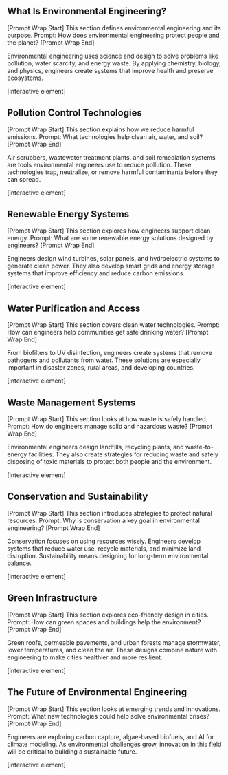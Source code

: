 ## What Is Environmental Engineering?

\[Prompt Wrap Start]
This section defines environmental engineering and its purpose. Prompt: How does environmental engineering protect people and the planet?
\[Prompt Wrap End]

Environmental engineering uses science and design to solve problems like pollution, water scarcity, and energy waste. By applying chemistry, biology, and physics, engineers create systems that improve health and preserve ecosystems.

\[interactive element]

## Pollution Control Technologies

\[Prompt Wrap Start]
This section explains how we reduce harmful emissions. Prompt: What technologies help clean air, water, and soil?
\[Prompt Wrap End]

Air scrubbers, wastewater treatment plants, and soil remediation systems are tools environmental engineers use to reduce pollution. These technologies trap, neutralize, or remove harmful contaminants before they can spread.

\[interactive element]

## Renewable Energy Systems

\[Prompt Wrap Start]
This section explores how engineers support clean energy. Prompt: What are some renewable energy solutions designed by engineers?
\[Prompt Wrap End]

Engineers design wind turbines, solar panels, and hydroelectric systems to generate clean power. They also develop smart grids and energy storage systems that improve efficiency and reduce carbon emissions.

\[interactive element]

## Water Purification and Access

\[Prompt Wrap Start]
This section covers clean water technologies. Prompt: How can engineers help communities get safe drinking water?
\[Prompt Wrap End]

From biofilters to UV disinfection, engineers create systems that remove pathogens and pollutants from water. These solutions are especially important in disaster zones, rural areas, and developing countries.

\[interactive element]

## Waste Management Systems

\[Prompt Wrap Start]
This section looks at how waste is safely handled. Prompt: How do engineers manage solid and hazardous waste?
\[Prompt Wrap End]

Environmental engineers design landfills, recycling plants, and waste-to-energy facilities. They also create strategies for reducing waste and safely disposing of toxic materials to protect both people and the environment.

\[interactive element]

## Conservation and Sustainability

\[Prompt Wrap Start]
This section introduces strategies to protect natural resources. Prompt: Why is conservation a key goal in environmental engineering?
\[Prompt Wrap End]

Conservation focuses on using resources wisely. Engineers develop systems that reduce water use, recycle materials, and minimize land disruption. Sustainability means designing for long-term environmental balance.

\[interactive element]

## Green Infrastructure

\[Prompt Wrap Start]
This section explores eco-friendly design in cities. Prompt: How can green spaces and buildings help the environment?
\[Prompt Wrap End]

Green roofs, permeable pavements, and urban forests manage stormwater, lower temperatures, and clean the air. These designs combine nature with engineering to make cities healthier and more resilient.

\[interactive element]

## The Future of Environmental Engineering

\[Prompt Wrap Start]
This section looks at emerging trends and innovations. Prompt: What new technologies could help solve environmental crises?
\[Prompt Wrap End]

Engineers are exploring carbon capture, algae-based biofuels, and AI for climate modeling. As environmental challenges grow, innovation in this field will be critical to building a sustainable future.

\[interactive element]
